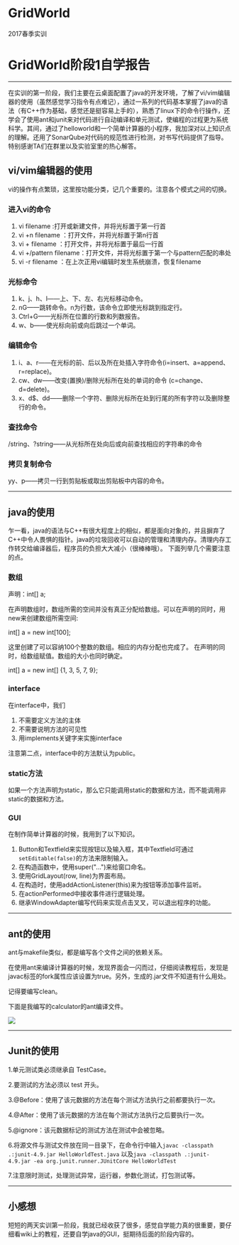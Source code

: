 # GridWorld
2017春季实训
# GridWorld阶段1自学报告

---
在实训的第一阶段，我们主要在云桌面配置了java的开发环境，了解了vi/vim编辑器的使用（虽然感觉学习指令有点难记），通过一系列的代码基本掌握了java的语法（有C++作为基础，感觉还是挺容易上手的），熟悉了linux下的命令行操作，还学会了使用ant和junit来对代码进行自动编译和单元测试，使编程的过程更为系统科学。其间，通过了helloworld和一个简单计算器的小程序，我加深对以上知识点的理解。还用了SonarQube对代码的规范性进行检测，对书写代码提供了指导。特别感谢TA们在群里以及实验室里的热心解答。

## vi/vim编辑器的使用 ##
vi的操作有点繁琐，这里按功能分类，记几个重要的。注意各个模式之间的切换。
### 进入vi的命令

 1. vi filename :打开或新建文件，并将光标置于第一行首 
 2. vi +n filename ：打开文件，并将光标置于第n行首 
 3. vi + filename ：打开文件，并将光标置于最后一行首 
 4. vi +/pattern filename：打开文件，并将光标置于第一个与pattern匹配的串处 
 5. vi -r filename ：在上次正用vi编辑时发生系统崩溃，恢复filename 


### 光标命令 

 1. k、j、h、l——上、下、左、右光标移动命令。
 2. nG——跳转命令。n为行数，该命令立即使光标跳到指定行。 
 3. Ctrl+G——光标所在位置的行数和列数报告。 
 4. w、b——使光标向前或向后跳过一个单词。 

### 编辑命令 

 1. i、a、r——在光标的前、后以及所在处插入字符命令(i=insert、a=append、r=replace)。 
 2. cw、dw——改变(置换)/删除光标所在处的单词的命令 (c=change、d=delete)。 
 3. x、d$、dd——删除一个字符、删除光标所在处到行尾的所有字符以及删除整行的命令。

### 查找命令 

 /string、?string——从光标所在处向后或向前查找相应的字符串的命令
 
### 拷贝复制命令 
yy、p——拷贝一行到剪贴板或取出剪贴板中内容的命令。

---
## java的使用 ##
乍一看，java的语法与C++有很大程度上的相似，都是面向对象的，并且摒弃了C++中令人畏惧的指针。java的垃圾回收可以自动的管理和清理内存。清理内存工作转交给编译器后，程序员的负担大大减小（很棒棒哦）。
下面列举几个需要注意的点。

### 数组
声明：int[] a;

在声明数组时，数组所需的空间并没有真正分配给数组。可以在声明的同时，用new来创建数组所需空间:

int[] a = new int[100];

这里创建了可以容纳100个整数的数组。相应的内存分配也完成了。
在声明的同时，给数组赋值。数组的大小也同时确定。

int[] a = new int[] {1, 3, 5, 7, 9};

### interface
在interface中，我们

 1. 不需要定义方法的主体
 2. 不需要说明方法的可见性
 3. 用implements关键字来实施interface

注意第二点，interface中的方法默认为public。

### static方法

如果一个方法声明为static，那么它只能调用static的数据和方法，而不能调用非static的数据和方法。

### GUI
在制作简单计算器的时候，我用到了以下知识。

 1. Button和Textfield来实现按钮以及输入框，其中Textfield可通过`setEditable(false)`的方法来限制输入。
 2. 在构造函数中，使用super("...")来给窗口命名。
 3. 使用GridLayout(row, line)为界面布局。
 4. 在构造时，使用addActionListener(this)来为按钮等添加事件监听。
 5. 在actionPerformed中接收事件进行逻辑处理。
 6. 继承WindowAdapter编写代码来实现点击叉叉，可以退出程序的功能。
---
## ant的使用 ##

ant与makefile类似，都是编写各个文件之间的依赖关系。

在使用ant来编译计算器的时候，发现界面会一闪而过，仔细阅读教程后，发现是javac标签的fork属性应该设置为true。另外，生成的.jar文件不知道有什么用处。

记得要编写clean。

下面是我编写的calculator的ant编译文件。

![](http://i1.piimg.com/4851/2dd2873523d6795b.png)

---
## Junit的使用 ##

 1.单元测试类必须继承自 TestCase。

 2.要测试的方法必须以 test 开头。

3.@Before：使用了该元数据的方法在每个测试方法执行之前都要执行一次。

4.@After：使用了该元数据的方法在每个测试方法执行之后要执行一次。

5.@ignore：该元数据标记的测试方法在测试中会被忽略。

6.将源文件与测试文件放在同一目录下，在命令行中输入`javac -classpath .:junit-4.9.jar HelloWorldTest.java` 以及`java -classpath .:junit-4.9.jar -ea org.junit.runner.JUnitCore HelloWorldTest`

7.注意限时测试，处理测试异常，运行器，参数化测试，打包测试等。

---
## 小感想
短短的两天实训第一阶段，我就已经收获了很多，感觉自学能力真的很重要，要仔细看wiki上的教程，还要自学java的GUI，挺期待后面的阶段内容的。
